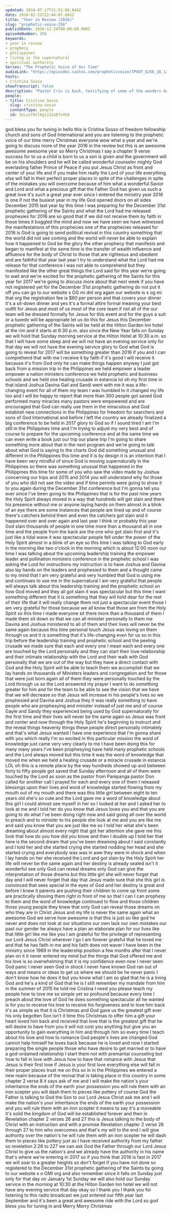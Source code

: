 ```yaml
---
updated: 2018-07-17T21:51:08.846Z
date: 2018-02-21T22:44:07.661Z
title: "Year in Review (2016)"
slug: "prophetic-voice-256"
publishDate: 2016-12-24T00:00:00.000Z
episodeNumber: 256
keywords:
- year in review
- prophecy
- philippines
- living in the supernatural
- spiritual authority
Series: "The Prophetic Voice of Our Time"
audioLink: "https://episodes.castos.com/propheticvoice/TPVOT_E256_16_12_24-25_Year_in_Review.mp3"
hosts:
- Cristina Sosso
showTranscript: false
description: "Pastor Cris is back, testifying of some of the wonders God did in the Philippines and more."
people:
- title: Cristina Sosso
  slug: cristina-sosso
  contentType: people
  id: 3zLvufAtlKgiiGIaEYs4S4
---
```

god bless you for tuning in hello this is Cristina Sosso of freedom fellowship church and sons of God International and you are listening to the prophetic voice of our time merry Christmas everyone wow what a year and we're going to discuss more of the year 2016 in the review but this is an awesome awesome awesome year so Merry Christmas I say a chapter 9 verse success for to us a child is born to us a son is given and the government will be on his shoulders and he will be called wonderful counselor mighty God everlasting father Prince of Peace if you put Jesus Christ as front and center of your life and if you make him really the Lord of your life everything else will fall in their perfect proper places in spite of the challenges in spite of the mistakes you will overcome because of him what a wonderful Savior and Lord and what a precious gift that the Father God has given us such a great love it's such a great year ever since I entered the ministry year 2016 is one if not the busiest year in my life God opened doors on all sides December 2015 last year by this time I was preparing for the December 31st prophetic gathering of the Saints and what the Lord had me released prophesies for 2016 are so good that if we did not receive them by faith in those times it boggled the mind and now we have seen we have witnessed the manifestations of this prophecies one of the prophecies released for 2016 is God is going to send political revival in this country something that the world did not see coming and the world will never be able to explain how it happened to God be the glory the other prophecy that manifests and began to manifest at the same time is the transfer of wealth influence and affluence for the body of Christ to those that are righteous and obedient and are faithful that year last year I try to understand what the Lord had me release for that conference I was not able to comprehend but they manifested like the other great things the Lord said for this year we're going to wait and we're excited for the prophetic gathering of the Saints for this year for 2017 we're going to discuss more about that next week if you have not registered yet for the December 31st prophetic gathering do not put it off you can go to our website s OG mi dot org again our website is s og mi that org the registration fee is $60 per person and that covers your dinner it's a sit-down dinner and yes it's a formal attire formal meaning your best outfit for Jesus and most of us most of the core team if not all of the our team will be dressed formally for Jesus for this event and for the guys a suit or a tuxedo will be appropriate let us do this for Jesus this December prophetic gathering of the Saints will be held at the Hilton Garden Inn hotel at the rim and it starts at 6:30 p.m. also since the New Year falls on Sunday we will hold that Sunday morning service at the Hilton Hotel at 10:30 a.m. so that I will have some sleep and we will not have an evening service only for that day we will not have the evening service glory to God what God is going to reveal for 2017 will be something greater than 2016 if you and I can comprehend that with me I receive it by faith if it's good I will receive it because it's from God only he can make things happen anyway I just got back from a mission trip in the Philippines we held empower a leader empower a nation ministers conference we held prophetic and business schools and we held one healing crusade in estancia lol oh my first time in that island Joshua Davina Gail and Sandi went with me it was a life-changing event for all of them my team I was humbled to it changed my life too and I will be happy to report that more than 300 people got saved God performed many miracles many pastors were empowered and are encouraged that God can really use them in the miraculous and God establish new connections in the Philippines for freedom for searchers and sons of God International and before I left the country we already finalized a big conference to be held in 2017 glory to God so if I sound tired I am I'm still in the Philippines time and I'm trying to adjust my very best and of course to prepare for the upcoming conference and at the same time we can even write a book just our trip our plane trip I'm going to share something more about that in the next program and we're going to talk about what God is saying to the charts God did something unusual and different in the Philippines this time and it is by design it is an intention that I have been very mindful of since God is moving supernaturally in the Philippines so there was something unusual that happened in the Philippines this time for some of you who saw the video made by Joshua concerning our trips and 2015 and 2014 you will understand why for those of you who did<split> not see the video and if time permits were going to show it to you again during the December 31st conference but I'm gonna tell you ever since I've been going to the Philippines that is for the past nine years the Holy Spirit always moved in a way that hundreds will get slain and there his presence without me or anyone laying hands on them almost in a blink of an eye there are some instances that people are lined up and of course there's catchers behind them and even the catchers got slain and it happened over and over again and last year I think or probably this year God slain thousands of people in one time more than a thousand all in one time and the people from the back are the one who got slain first and it's just like a tidal wave it was spectacular people fell under the power of the Holy Spirit almost in a blink of an eye so this time I was talking to God early in the morning like two o'clock in the morning which is about 12:00 noon our time I was talking about the upcoming leadership training the empower leader and pollination ministers conference in the prophetic school I was asking the Lord for instructions my instruction is to have Joshua and Davina also lay hands on the leaders and prophesied to them and a thought came to my mind that I am very grateful and very humbled that God is using me and continues to use me in the supernatural I am very grateful that people will always talk about this leadership training and the prophetic school on how God moved and they all got slain it was spectacular but this time I want something different that it is something that they will hold dear for the rest of their life that it will really change them not just a spectacular event those I am very grateful for those because we all know that those are from the Holy Spirit so this time I made everyone sit there more than a thousand of them I made them sit down so that we can all minister personally to them me Davina and Joshua ministered to all of them and their lives will never be the same again because this time personal touch Jesus was loving on them through us and it is something that it's life-changing even for us so in this trip before the leadership training and prophetic school and the peeling crusade we made sure that each and every one I mean each and every one are touched by the Lord personally and they can start their love relationship and their intimate relationship with the Lord and their walk with God personally that we are out of the way but they have a direct contact with God and the Holy Spirit will be able to teach them we accomplish that we lay hands on thousands of Ministers leaders and congregation and for those that were just born again all of them they were personally touched by the Lord through us so the Lord answered my prayer I want to do something greater for him and for the team to be able to see the vision that we have that we will decrease so that Jesus will increase in his people's lives so we prophesied and Davina and Joshua they it was really something to have people who are prophesying and minister instead of just me and of course Gayle and Sandy they experienced being used by God supernaturally for the first time and their lives will never be the same again so Jesus was front and center and now through the Holy Spirit he's beginning to instruct and the reveal things heavenly things these people direct personally intimately and that's what Jesus wanted I have one experience that I'm gonna share with you which really I'm so excited in this particular mission the word of knowledge just came very very clearly to me I have been doing this for many many years I've been prophesying have held many prophetic schools and the Lord always moved but this time it was the word of knowledge that moved me when we held a healing crusade or a miracle crusade in estancia LOL oh this is a remote place by the way hundreds showed up and between forty to fifty people got saved that Sunday afternoon and all of them were touched by the Lord as soon as the pastor from Pampanga pastor Don called for another call I prayed for each and every one of them I released blessings upon their lives and word of knowledge started flowing from my mouth out of my mouth and there was this little girl between eight to ten years old she's so cute and the Lord gave me a word of knowledge about this girl I could almost see myself in her so I looked at her and I asked her to look at me and I told her do you know that Jesus loves you and that you are going to do what I've been doing right now and said going all over the world to preach and to minister to his people she look at me and you are like me and said you know that you are just like me so I told her what she's been dreaming about almost every night that got her attention she gave me<split> this look that how do you how did you know and then I double up I told her that here is the second dream that you've been dreaming about I said constantly and I told her and she started crying she started nodding her head and she started crying and everybody was was in awe they were in shock and when I lay hands on her she received the Lord and got slain by the Holy Spirit her life will never be the same again and her destiny is already sealed isn't it wonderful see only God can reveal dreams only God can give the interpretation of those dreams but this little girl she will never forget that day and I will never forget that day that Jesus made sure that she this girl is convinced that sees special in the eyes of God and her destiny is great and before I knew it parents are pushing their children to come up front some are practically shoving them right in front of me so that I can I can prophesy to them and the word of knowledge continued to flow and those children those young people they knew that only God can reveal those dreams on who they are in Christ Jesus and my life is never the same again what an awesome God we serve how awesome is that this is just so like god he never and does not look at our situations our own lack our own mistakes our past our gender he always have a plan an elaborate plan for our lives like that little girl like me like you I am grateful for the privilege of representing our Lord Jesus Christ wherever I go I am forever grateful that he loved me and that he has faith in me and his faith does not waver I have been in the ministry since 1989 in the leadership position a few months after that I never plan on it it never entered my mind but the things that God offered me and his love is so overwhelming that it is my confidence even now I never seen God panic I never seen God in shock I never have known God ran out of ways and means or ideas to get us where we should be he never panic I don't know how he does it but you know what I am so glad that he is a living God and he's a kind of God that he is I still remember my mandate from him in the summer of 2015 he told me Cristina I need you please teach my people how to love me so simple yet so profound because every time I preach about the love of God he does something spectacular all he wanted is for you to receive his love to receive his forgiveness and to love him back it's as simple as that it is Christmas and God gave us the greatest gift ever his only begotten Son isn't it time this Christmas to offer him a gift your heart loved him back and received that love that is the greatest gift that he will desire to have from you it will not cost you anything but give you an opportunity to gain everything in him and through him so every time I teach about his love and how to romance God people's lives are changed God cannot help himself he loves back because he is loved and now I started preparing the single people those who have desire to get married or to have a god-ordained relationship I start them not with premarital counseling but how to fall in love with Jesus how to have that romance with Jesus that Jesus is their first love if Jesus is your first love everything else will fall in their proper places trust me on this so in in the Philippines we entered a new realm because of the revival that is taking place in this country in some chapter 2 verse 8 it says ask of me and I will make the nation's your inheritance the ends of the earth your possession you will rule them with an iron scepter you will dash them to pieces like pottery of course God the Father is talking to God the Son to our Lord Jesus Christ ask me and I will make the nation's your inheritance the ends of the earth your possession and you will rule them with an iron scepter it means to say it's a moveable it's solid the kingdom of God will be established forever and then in Revelation chapter 2 verses 26 and 27 this is Jesus talking to the body of Christ with an instruction and with a promise Revelation chapter 2 verse 26 through 27 to him who overcomes and that's my will to the end I will give authority over the nation's he will rule them with an iron scepter he will dash them to pieces like pottery just as I have received authority from my father so revelation 2:26 to 227 we can ask God the Father through our Lord Jesus Christ to give us the nation's and we already have the authority in his name that's where we're entering in 2017 so if you think that 2016 is fast in 2017 we will soar to a greater heights so don't forget if you have not done so registered to the December 31st prophetic gathering of the Saints by going to our website s o GMI org and also remember since it falls on Sunday just only for that day on January 1st Sunday we will also hold our Sunday service in the<split> morning at 10:30 at the Hilton Garden Inn hotel we will not have any evening service that day okay so I thank you I thank you for listening to this radio broadcast we just entered our fifth year last September and it's been a great and awesome ride with the Lord so god bless you for tuning in and Merry Merry Christmas
